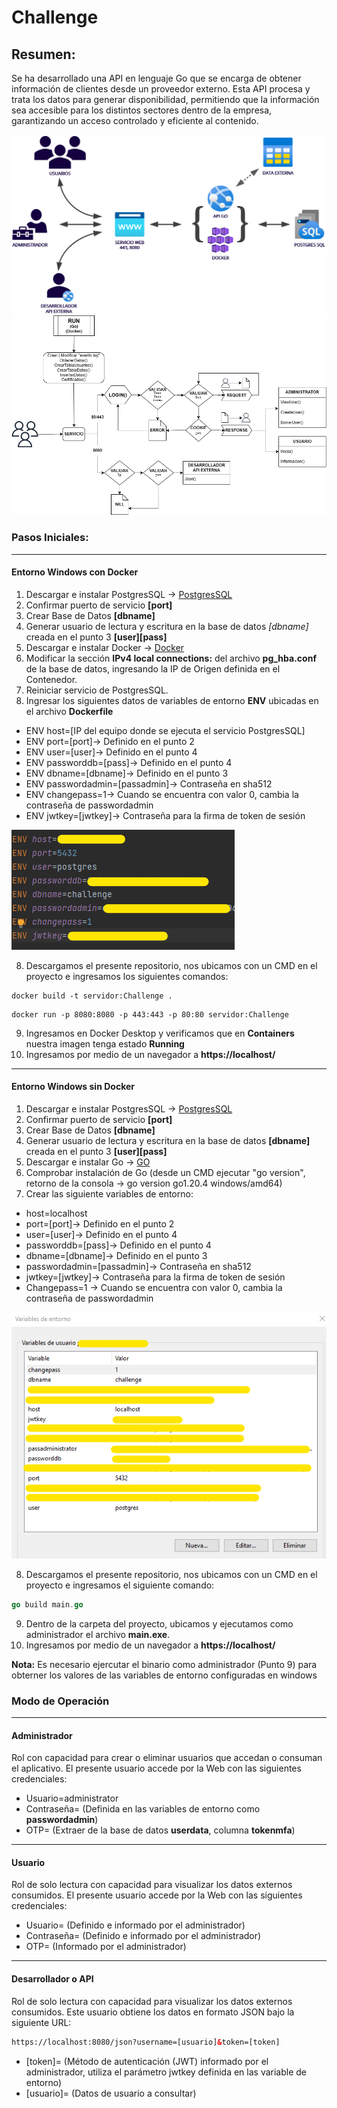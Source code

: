 # Challenge

## Resumen:

Se ha desarrollado una API en lenguaje Go que se encarga de obtener información de clientes desde un proveedor externo. Esta API procesa y trata los datos para generar disponibilidad, permitiendo que la información sea accesible para los distintos sectores dentro de la empresa, garantizando un acceso controlado y eficiente al contenido.

![](https://github.com/JossephRojasSantos/Challenge/blob/main/png/Diagrama%20-%20Arquitectura.png)
![](https://github.com/JossephRojasSantos/Challenge/blob/main/png/Diagrama.png)
### Pasos Iniciales:
------
#### Entorno Windows con Docker

1. Descargar e instalar PostgresSQL ->  [PostgresSQL](https://get.enterprisedb.com/postgresql/postgresql-10.23-1-windows.exe)
2. Confirmar puerto de servicio **[port]**
3. Crear Base de Datos **[dbname]**
4. Generar usuario de lectura y escritura en la base de datos *[dbname]* creada en el punto 3 **[user][pass]**
5. Descargar e instalar Docker -> [Docker](https://desktop.docker.com/win/main/amd64/Docker%20Desktop%20Installer.exe)
6. Modificar la sección **IPv4 local connections:** del archivo **pg_hba.conf** de la base de datos, ingresando la IP de Origen definida en el Contenedor.
7. Reiniciar servicio de PostgresSQL. 
8. Ingresar los siguientes datos de variables de entorno **ENV** ubicadas en el archivo **Dockerfile**

* ENV host=[IP del equipo donde se ejecuta el servicio PostgresSQL]
* ENV port=[port]-> Definido en el punto 2
* ENV user=[user]-> Definido en el punto 4
* ENV passworddb=[pass]-> Definido en el punto 4
* ENV dbname=[dbname]-> Definido en el punto 3
* ENV passwordadmin=[passadmin]-> Contraseña en sha512
* ENV changepass=1-> Cuando se encuentra con valor 0, cambia la contraseña de passwordadmin 
* ENV jwtkey=[jwtkey]-> Contraseña para la firma de token de sesión

![](https://github.com/JossephRojasSantos/Challenge/blob/main/png/ENVDockerFile.png)

8. Descargamos el presente repositorio, nos ubicamos con un CMD en el proyecto e ingresamos los siguientes comandos:
```docker
docker build -t servidor:Challenge .
```
```docker
docker run -p 8080:8080 -p 443:443 -p 80:80 servidor:Challenge
```
9. Ingresamos en Docker Desktop y verificamos que en **Containers** nuestra imagen tenga estado **Running**
10. Ingresamos por medio de un navegador a **https://localhost/**
------
#### Entorno Windows sin Docker

1. Descargar e instalar PostgresSQL ->  [PostgresSQL](https://get.enterprisedb.com/postgresql/postgresql-10.23-1-windows.exe)
2. Confirmar puerto de servicio **[port]**
3. Crear Base de Datos **[dbname]**
4. Generar usuario de lectura y escritura en la base de datos **[dbname]** creada en el punto 3 **[user][pass]**
5. Descargar e instalar Go -> [GO](https://dl.google.com/go/go1.20.4.windows-amd64.msi)
6. Comprobar instalación de Go (desde un CMD ejecutar "go version", retorno de la consola -> go version go1.20.4 windows/amd64)
7. Crear las siguiente variables de entorno:

* host=localhost
* port=[port]-> Definido en el punto 2
* user=[user]-> Definido en el punto 4
* passworddb=[pass]-> Definido en el punto 4
* dbname=[dbname]-> Definido en el punto 3
* passwordadmin=[passadmin]-> Contraseña en sha512
* jwtkey=[jwtkey]-> Contraseña para la firma de token de sesión
* Changepass=1 -> Cuando se encuentra con valor 0, cambia la contraseña de passwordadmin 


![](https://github.com/JossephRojasSantos/Challenge/blob/main/png/Variables%20de%20Entorno.png)

8. Descargamos el presente repositorio, nos ubicamos con un CMD en el proyecto e ingresamos el siguiente comando:
```go
go build main.go
```
9. Dentro de la carpeta del proyecto, ubicamos y ejecutamos como administrador el archivo **main.exe**.    
10. Ingresamos por medio de un navegador a **https://localhost/**

**Nota:** Es necesario ejercutar el binario como administrador (Punto 9) para obterner los valores de las variables de entorno configuradas en windows

### Modo de Operación 

------
#### Administrador

Rol con capacidad para crear o eliminar usuarios que accedan o consuman el aplicativo. El presente usuario accede por la Web con las siguientes credenciales:

* Usuario=administrator
* Contraseña= (Definida en las variables de entorno como **passwordadmin**)
* OTP= (Extraer de la base de datos **userdata**, columna **tokenmfa**)

------
#### Usuario

Rol de solo lectura con capacidad para visualizar los datos externos consumidos. El presente usuario accede por la Web con las siguientes credenciales:

* Usuario= (Definido e informado por el administrador)
* Contraseña= (Definido e informado por el administrador)
* OTP= (Informado por el administrador)

------
#### Desarrollador o API

Rol de solo lectura con capacidad para visualizar los datos externos consumidos. Este usuario obtiene los datos en formato JSON bajo la siguiente URL:

```html
https://localhost:8080/json?username=[usuario]&token=[token]
```

* [token]= (Método de autenticación (JWT) informado por el administrador, utiliza el parámetro jwtkey definida en las variable de entorno)
* [usuario]= (Datos de usuario a consultar)

